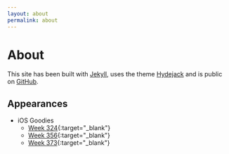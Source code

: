 ```yaml
---
layout: about
permalink: about
---
```


# About

<!--author-->

This site has been built with [Jekyll](https://jekyllrb.com/), uses the theme [Hydejack](https://hydejack.com/) and is public on [GitHub](https://github.com/gmoraleda/moraleda.info).

## Appearances

- iOS Goodies
  - [Week 324](https://ios-goodies.com/post/611782648883478528/week-324){:target="\_blank"}
  - [Week 356](https://ios-goodies.com/post/632071483578056705/week-356){:target="\_blank"}
  - [Week 373](https://ios-goodies.com/post/644127580967059456/week-373){:target="\_blank"}

